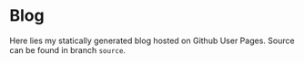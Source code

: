 # Blog

Here lies my statically generated blog hosted on Github User Pages. Source can be found in branch `source`.

